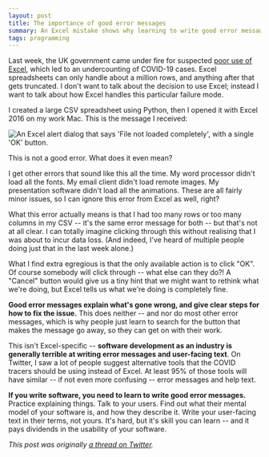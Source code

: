 ```yaml
---
layout: post
title: The importance of good error messages
summary: An Excel mistake shows why learning to write good error messages is a critical skill for software developers
tags: programming
---
```


Last week, the UK government came under fire for suspected [poor use of Excel](https://www.engadget.com/microsoft-excel-england-covid-19-delay-114634846.html), which led to an undercounting of COVID-19 cases.
Excel spreadsheets can only handle about a million rows, and anything after that gets truncated.
I don't want to talk about the decision to use Excel; instead I want to talk about how Excel handles this particular failure mode.

I created a large CSV spreadsheet using Python, then I opened it with Excel 2016 on my work Mac.
This is the message I received:

<img src="/images/2020/excel_truncation_error_1x.png" srcset="/images/2020/excel_truncation_error_1x.png 1x, /images/2020/excel_truncation_error_2x.png 2x" alt="An Excel alert dialog that says 'File not loaded completely', with a single 'OK' button.">

This is not a good error.
What does it even mean?

I get other errors that sound like this all the time.
My word processor didn't load all the fonts.
My email client didn't load remote images.
My presentation software didn't load all the animations.
These are all fairly minor issues, so I can ignore this error from Excel as well, right?

What this error actually means is that I had too many rows or too many columns in my CSV -- it's the same error message for both -- but that's not at all clear.
I can totally imagine clicking through this without realising that I was about to incur data loss.
(And indeed, I've heard of multiple people doing just that in the last week alone.)

What I find extra egregious is that the only available action is to click "OK".
Of course somebody will click through -- what else can they do?!
A "Cancel" button would give us a tiny hint that we might want to rethink what we're doing, but Excel tells us what we're doing is completely fine.

**Good error messages explain what's gone wrong, and give clear steps for how to fix the issue.**
This does neither -- and nor do most other error messages, which is why people just learn to search for the button that makes the message go away, so they can get on with their work.

This isn't Excel-specific -- **software development as an industry is generally terrible at writing error messages and user-facing text**.
On Twitter, I saw a lot of people suggest alternative tools that the COVID tracers should be using instead of Excel.
At least 95% of those tools will have similar -- if not even more confusing -- error messages and help text.

**If you write software, you need to learn to write good error messages.**
Practice explaining things.
Talk to your users.
Find out what their mental model of your software is, and how they describe it.
Write your user-facing text in their terms, not yours.
It's hard, but it's skill you can learn -- and it pays dividends in the usability of your software.

*This post was originally [a thread on Twitter](https://twitter.com/alexwlchan/status/1313400618216755200).*
